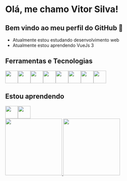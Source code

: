 # Olá, me chamo Vitor Silva!
## Bem vindo ao meu perfil do GitHub 👋 
- Atualmente estou estudando desenvolvimento web
- Atualmente estou aprendendo VueJs 3

## Ferramentas e Tecnologias
<div style="display: flex;">
  <img src="https://cdn.jsdelivr.net/gh/devicons/devicon/icons/html5/html5-original.svg" width="40" height="40"/>
  <img src="https://cdn.jsdelivr.net/gh/devicons/devicon/icons/css3/css3-original.svg" width="40" height="40"/>
  <img src="https://cdn.jsdelivr.net/gh/devicons/devicon/icons/javascript/javascript-original.svg" width="40" height="40"/>
  <img src="https://cdn.jsdelivr.net/gh/devicons/devicon/icons/bootstrap/bootstrap-original.svg" width="40" height="40"/>

  <img src="https://cdn.jsdelivr.net/gh/devicons/devicon/icons/nodejs/nodejs-original.svg" width="40" height="40"/>
  <img src="https://cdn.jsdelivr.net/gh/devicons/devicon/icons/express/express-original.svg" width="40"/>
  <img src="https://cdn.jsdelivr.net/gh/devicons/devicon/icons/mongodb/mongodb-original.svg" width="40"/>
  <img src="https://cdn.jsdelivr.net/gh/devicons/devicon/icons/git/git-original.svg" width="40"/>

</div>

## Estou aprendendo
<div style="display: flex;">
  <img src="https://cdn.jsdelivr.net/gh/devicons/devicon/icons/linux/linux-original.svg" width="40"/>
  <img src="https://cdn.jsdelivr.net/gh/devicons/devicon/icons/ubuntu/ubuntu-plain.svg" width="40"/>

</div>

<div>
  <a href="https://github.com/DevVitorSilva">
  <img height="180em" src="https://github-readme-stats.vercel.app/api/top-langs/?username=DevVitorSilva&layout=compact&langs_count=7&theme=tokyonight"/>
  <img height="180em" src="https://github-readme-stats.vercel.app/api?username=DevVitorSilva&show_icons=true&theme=tokyonight&include_all_commits=true&count_private=true"/>
</div>


          
          
<!---
DevVitorSilva/DevVitorSilva is a ✨ special ✨ repository because its `README.md` (this file) appears on your GitHub profile.
You can click the Preview link to take a look at your changes.
--->
